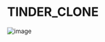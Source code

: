 # TINDER_CLONE


![image](https://user-images.githubusercontent.com/105685493/187772150-9bd4be46-8972-4b91-9527-eaf638535f04.png)
